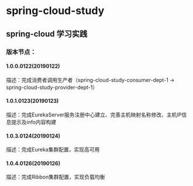 # spring-cloud-study
## spring-cloud 学习实践
### 版本节点：
#### 1.0.0.0122(20190122)
描述：完成消费者调用生产者（spring-cloud-study-consumer-dept-1 -> spring-cloud-study-provider-dept-1）
#### 1.0.1.0123(20190123)
描述：完成EurekaServer服务注册中心建立、完善主机映射名称修改、主机IP信息提示及info内容构建
#### 1.0.3.0124(20190124)
描述：完成Eureka集群配置，实现高可用
#### 1.0.4.0126(20190126)
描述：完成Ribbon集群配置，实现负载均衡
